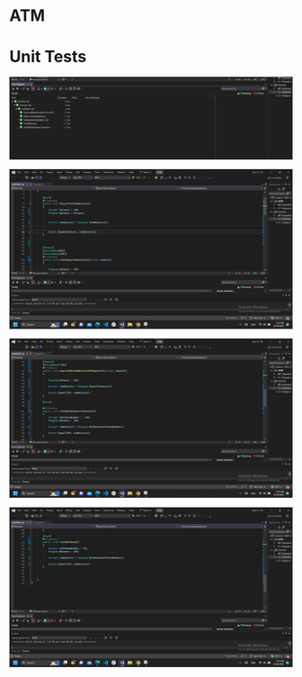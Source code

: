 # ATM


# Unit Tests
![All Test](ATM/Assert/AtmTest.png)

![Balance test](ATM/Assert/balance.png)

![Deposit Test](ATM/Assert/deposit.png)

![Withdraw Test](ATM/Assert/withdraw.png)
